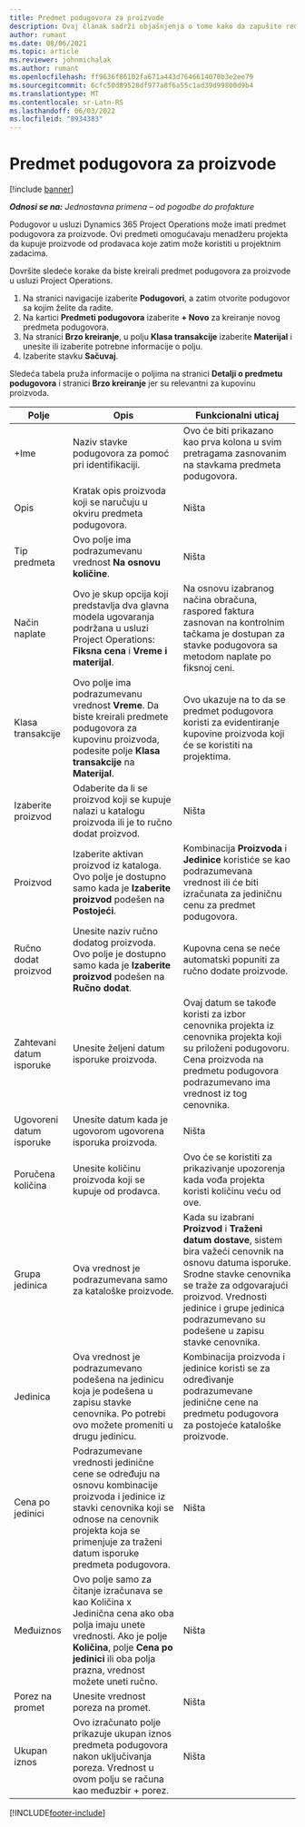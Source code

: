 ```yaml
---
title: Predmet podugovora za proizvode
description: Ovaj članak sadrži objašnjenja o tome kako da zapušite redove podizvođača za proizvode i koristite razna polja za zapisivanje nabavki proizvoda od dobavljača.
author: rumant
ms.date: 08/06/2021
ms.topic: article
ms.reviewer: johnmichalak
ms.author: rumant
ms.openlocfilehash: ff9636f86102fa671a443d7646614070b3e2ee79
ms.sourcegitcommit: 6cfc50d89528df977a8f6a55c1ad39d99800d9b4
ms.translationtype: MT
ms.contentlocale: sr-Latn-RS
ms.lasthandoff: 06/03/2022
ms.locfileid: "8934383"
---
```

# <a name="subcontract-lines-for-products"></a>Predmet podugovora za proizvode

[!include [banner](../../includes/dataverse-preview.md)]

_**Odnosi se na:** Jednostavna primena – od pogodbe do profakture_

Podugovor u usluzi Dynamics 365 Project Operations može imati predmet podugovora za proizvode. Ovi predmeti omogućavaju menadžeru projekta da kupuje proizvode od prodavaca koje zatim može koristiti u projektnim zadacima.

Dovršite sledeće korake da biste kreirali predmet podugovora za proizvode u usluzi Project Operations.

1. Na stranici navigacije izaberite **Podugovori**, a zatim otvorite podugovor sa kojim želite da radite. 
2. Na kartici **Predmeti podugovora** izaberite **+ Novo** za kreiranje novog predmeta podugovora.
3. Na stranici **Brzo kreiranje**, u polju **Klasa transakcije** izaberite **Materijal** i unesite ili izaberite potrebne informacije o polju. 
4. Izaberite stavku **Sačuvaj**.

Sledeća tabela pruža informacije o poljima na stranici **Detalji o predmetu podugovora** i stranici **Brzo kreiranje** jer su relevantni za kupovinu proizvoda.

| Polje | Opis | Funkcionalni uticaj|
| ----- | ----------- | ----------- |
| +Ime | Naziv stavke podugovora za pomoć pri identifikaciji. |Ovo će biti prikazano kao prva kolona u svim pretragama zasnovanim na stavkama predmeta podugovora.
| Opis | Kratak opis proizvoda koji se naručuju u okviru predmeta podugovora. | Ništa |
| Tip predmeta | Ovo polje ima podrazumevanu vrednost **Na osnovu količine**. |Ništa |
| Način naplate | Ovo je skup opcija koji predstavlja dva glavna modela ugovaranja podržana u usluzi Project Operations: **Fiksna cena** i **Vreme i materijal**. | Na osnovu izabranog načina obračuna, raspored faktura zasnovan na kontrolnim tačkama je dostupan za stavke podugovora sa metodom naplate po fiksnoj ceni. |
| Klasa transakcije |Ovo polje ima podrazumevanu vrednost **Vreme**. Da biste kreirali predmete podugovora za kupovinu proizvoda, podesite polje **Klasa transakcije** na **Materijal**.  | Ovo ukazuje na to da se predmet podugovora koristi za evidentiranje kupovine proizvoda koji će se koristiti na projektima. |
| Izaberite proizvod | Odaberite da li se proizvod koji se kupuje nalazi u katalogu proizvoda ili je to ručno dodat proizvod. |Ništa |
| Proizvod | Izaberite aktivan proizvod iz kataloga. Ovo polje je dostupno samo kada je **Izaberite proizvod** podešen na **Postojeći**. |Kombinacija **Proizvoda** i **Jedinice** koristiće se kao podrazumevana vrednost ili će biti izračunata za jediničnu cenu za predmet podugovora.
| Ručno dodat proizvod | Unesite naziv ručno dodatog proizvoda. Ovo polje je dostupno samo kada je **Izaberite proizvod** podešen na **Ručno dodat**.  |Kupovna cena se neće automatski popuniti za ručno dodate proizvode.|
| Zahtevani datum isporuke | Unesite željeni datum isporuke proizvoda.| Ovaj datum se takođe koristi za izbor cenovnika projekta iz cenovnika projekta koji su priloženi podugovoru. Cena proizvoda na predmetu podugovora podrazumevano ima vrednost iz tog cenovnika. |
| Ugovoreni datum isporuke | Unesite datum kada je ugovorom ugovorena isporuka proizvoda.  |Ništa|
| Poručena količina | Unesite količinu proizvoda koji se kupuje od prodavca.| Ovo će se koristiti za prikazivanje upozorenja kada vođa projekta koristi količinu veću od ove.|
| Grupa jedinica | Ova vrednost je podrazumevana samo za kataloške proizvode. |Kada su izabrani **Proizvod** i **Traženi datum dostave**, sistem bira važeći cenovnik na osnovu datuma isporuke. Srodne stavke cenovnika se traže za odgovarajući proizvod. Vrednosti jedinice i grupe jedinica podrazumevano su podešene u zapisu stavke cenovnika. |
| Jedinica | Ova vrednost je podrazumevano podešena na jedinicu koja je podešena u zapisu stavke cenovnika. Po potrebi ovo možete promeniti u drugu jedinicu.| Kombinacija proizvoda i jedinice koristi se za određivanje podrazumevane jedinične cene na predmetu podugovora za postojeće kataloške proizvode. |
| Cena po jedinici | Podrazumevane vrednosti jedinične cene se određuju na osnovu kombinacije proizvoda i jedinice iz stavki cenovnika koji se odnose na cenovnik projekta koja se primenjuje za traženi datum isporuke predmeta podugovora.  |Ništa |
| Međuiznos | Ovo polje samo za čitanje izračunava se kao Količina x Jedinična cena ako oba polja imaju unete vrednosti. Ako je polje **Količina**, polje **Cena po jedinici** ili oba polja prazna, vrednost možete uneti ručno.  |Ništa |
| Porez na promet | Unesite vrednost poreza na promet. |Ništa |
| Ukupan iznos | Ovo izračunato polje prikazuje ukupan iznos predmeta podugovora nakon uključivanja poreza. Vrednost u ovom polju se računa kao međuzbir + porez. |Ništa |


[!INCLUDE[footer-include](../../includes/footer-banner.md)]
